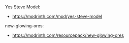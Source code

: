 #

Yes Steve Model:
  - https://modrinth.com/mod/yes-steve-model

new-glowing-ores:
  - https://modrinth.com/resourcepack/new-glowing-ores
